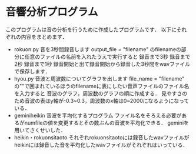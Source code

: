  # 音響分析プログラム
 このプログラムは音の分析を行うために作成したプログラムです．
 以下にそれぞれの内容をまとめます．
 - rokuon.py
 音を3秒間録音します
 output_file = "filename"
 のfilenameの部分に任意のファイルの名前を入れたうえで実行すると
 録音まで3秒
 録音まで2秒
 録音まで1秒
 録音開始と出て録音開始から録音した3秒間をwavファイルで保存します．
 - hyou.py
 音波と周波数についてグラフを出します
 file_name = "filename"
 の""で囲まれているほうのfilenameに表にしたい音声ファイルのファイル名を入力すると
 音波のグラフ，周波数のグラフの順に作成する．
 見やすさのため音波の表はy軸が-0.3~0.3，周波数のx軸は0~2000になるようになっている．
 - geminiheikin
 音波を平均化するプログラム
 ファイル名をそろえる必要があるがnumfileの値を変更するとその数ぶんの音波を平均化できる．
 geminiを用いてさくせいした．
 - heikin・rokuonsitaoto
 それぞれrokuonsitaotoには録音したwavファイルが
 heikinには録音した音を平均化したwavファイルがそれぞれはいっている．

